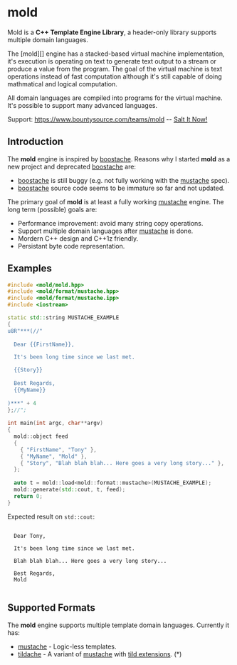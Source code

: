 # mold

Mold is a **C++ Template Engine Library**, a header-only library supports
multiple domain languages.

The [mold][] engine has a stacked-based virtual machine implementation, it's
execution is operating on text to generate text output to a stream or produce
a value from the program. The goal of the virtual machine is text operations
instead of fast computation although it's still capable of doing mathmatical
and logical computation.

All domain languages are compiled into programs for the virtual machine. It's
possible to support many advanced languages.

Support: https://www.bountysource.com/teams/mold -- [Salt It Now!](https://salt.bountysource.com/checkout/amount?team=mold])

Introduction
------------

The **mold** engine is inspired by [boostache][]. Reasons why I started
**mold** as a new project and deprecated [boostache][] are:

  * [boostache][] is still buggy (e.g. not fully working with the [mustache][] spec).
  * [boostache][] source code seems to be immature so far and not updated.

The primary goal of **mold** is at least a fully working [mustache][] engine.
The long term (possible) goals are:

  * Performance improvement: avoid many string copy operations.
  * Support multiple domain languages after [mustache][] is done.
  * Mordern C++ design and C++1z friendly.
  * Persistant byte code representation.

Examples
--------

```c++
#include <mold/mold.hpp>
#include <mold/format/mustache.hpp>
#include <mold/format/mustache.ipp>
#include <iostream>

static std::string MUSTACHE_EXAMPLE
{
u8R"***(//"
  
  Dear {{FirstName}},

  It's been long time since we last met.

  {{Story}}
  
  Best Regards,
  {{MyName}}
  
)***" + 4
};//";
  
int main(int argc, char**argv)
{
  mold::object feed
  {
    { "FirstName", "Tony" },
    { "MyName", "Mold" },
    { "Story", "Blah blah blah... Here goes a very long story..." },
  };
  
  auto t = mold::load<mold::format::mustache>(MUSTACHE_EXAMPLE);
  mold::generate(std::cout, t, feed);
  return 0;
}
```

Expected result on `std::cout`:

```
  
  Dear Tony,

  It's been long time since we last met.

  Blah blah blah... Here goes a very long story...
  
  Best Regards,
  Mold
  
```

Supported Formats
-----------------

The **mold** engine supports multiple template domain languages. Currently it has:

  * [mustache][] - Logic-less templates.
  * [tildache][] - A variant of [mustache][] with [tild extensions][tild-ext]. (*)

[boostache]: https://github.com/cierelabs/boostache
[mustache]: http://mustache.github.io/mustache.5.html
[tildache]: https://github.com/duzy/mold/wiki/tildache
[tild-ext]: https://github.com/duzy/mold/wiki/tild-extensions
